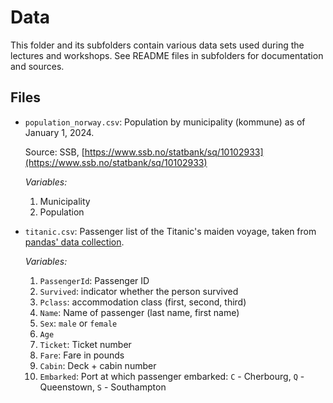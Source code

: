 # Data 

This folder and its subfolders contain various data sets used during the lectures and workshops.
See README files in subfolders for documentation and sources.

## Files

- `population_norway.csv`: Population by municipality (kommune) as of January 1, 2024.
    
    Source: SSB, [https://www.ssb.no/statbank/sq/10102933](https://www.ssb.no/statbank/sq/10102933)

    *Variables:*

    1.  Municipality
    2.  Population

- `titanic.csv`: Passenger list of the Titanic's maiden voyage, taken
    from [pandas' data collection]([https://github.com/pandas-dev/pandas/blob/main/doc/data/titanic.csv]).

    *Variables:*

    1.  `PassengerId`: Passenger ID
    2.  `Survived`: indicator whether the person survived
    3.  `Pclass`: accommodation class (first, second, third)
    4.  `Name`: Name of passenger (last name, first name)
    5.  `Sex`: `male` or `female`
    6.  `Age`
    7.  `Ticket`: Ticket number
    8.  `Fare`: Fare in pounds
    9.  `Cabin`: Deck + cabin number
    10. `Embarked`: Port at which passenger embarked:
        `C` - Cherbourg, `Q` - Queenstown, `S` - Southampton